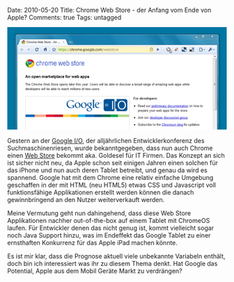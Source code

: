 Date: 2010-05-20
Title: Chrome Web Store - der Anfang vom Ende von Apple?
Comments: true
Tags: untagged

<img src="/images/2010/5/chrome-web-store.png" alt="Chrome Web Store" />
<p>Gestern an der <a href="http://code.google.com/events/io/2010/" title="Google I/O">Google I/O</a>, der alljährlichen
    Entwicklerkonferenz des Suchmaschinenriesen, wurde bekanntgegeben, dass nun auch Chrome einen <a
        href="http://chrome.google.com/webstore " title="Chrome Web Store">Web Store</a> bekommt aka. Goldesel für IT
    Firmen. Das Konzept an sich ist sicher nicht neu, da Apple schon seit einigen Jahren einen solchen für das iPhone
    und nun auch deren Tablet betreibt, und genau da wird es spannend. Google hat mit dem Chrome eine relativ einfache
    Umgebung geschaffen in der mit HTML (neu HTML5) etwas CSS und Javascript voll funktionsfähige Applikationen erstellt
    werden können die danach gewinnbringend an den Nutzer weiterverkauft werden.</p>

<p>Meine Vermutung geht nun dahingehend, dass diese Web Store Applikationen nachher out-of-the-box auf einem Tablet mit
    ChromeOS laufen. Für Entwickler denen das nicht genug ist, kommt vielleicht sogar noch Java Support hinzu, was im
    Endeffekt das Google Tablet zu einer ernsthaften Konkurrenz für das Apple iPad machen könnte.</p>

<p>Es ist mir klar, dass die Prognose aktuell viele unbekannte Variabeln enthält, doch bin ich interessiert was ihr zu
    diesem Thema denkt. Hat Google das Potential, Apple aus dem Mobil Geräte Markt zu verdrängen?</p>
